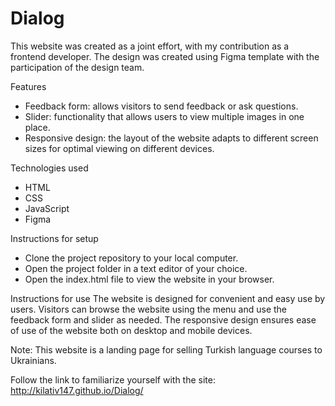 # Dialog

This website was created as a joint effort, with my contribution as a frontend developer.
The design was created using Figma template with the participation of the design team.

Features
- Feedback form: allows visitors to send feedback or ask questions.
- Slider: functionality that allows users to view multiple images in one place.
- Responsive design: the layout of the website adapts to different screen sizes for optimal viewing on different devices.

Technologies used
- HTML
- CSS
- JavaScript
- Figma

Instructions for setup
- Clone the project repository to your local computer.
- Open the project folder in a text editor of your choice.
- Open the index.html file to view the website in your browser.

Instructions for use
The website is designed for convenient and easy use by users.
Visitors can browse the website using the menu and use the feedback form and slider as needed.
The responsive design ensures ease of use of the website both on desktop and mobile devices.

Note: This website is a landing page for selling Turkish language courses to Ukrainians.

Follow the link to familiarize yourself with the site: http://kilativ147.github.io/Dialog/
